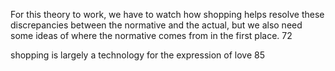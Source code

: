 For this theory to work, we have to watch how shopping helps resolve these discrepancies between the normative and the actual, but we also need some ideas of where the normative comes from in the first place. 72

shopping is largely a technology for the expression of love 85
